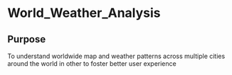 # World_Weather_Analysis
## Purpose
To understand worldwide map and weather patterns across multiple cities around the world in other to foster better user experience
